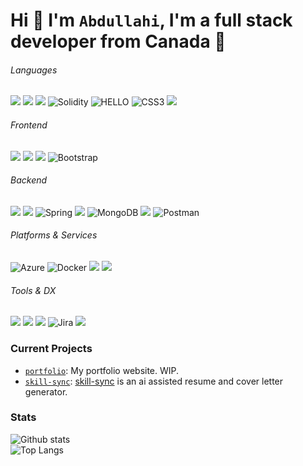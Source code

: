 <!--  

 <h1 align="center">Hi 👋, I'm Abdullahi</h1>
<h3 align="center">I am a junior full stack developer from Canada 🍁</h3>

- 🔭 I recently finished working on [a Crypto Data and Analytics Dashboard](https://github.com/a-hagi613/Projects/tree/main/1.%20The%20Crypto%20Sleuth)

- 🌱 I’m currently learning **Java** and **React**

- 👨‍💻 All of my projects are available at [https://github.com/a-hagi613/Projects](https://github.com/a-hagi613/Projects)

- 📫 How to reach me: **abduullahi.hagi98@gmail.com**
<br>

<h3 align="left">Languages and Tools:</h3>
<p align="left"><a href="https://www.java.com/en/" target="_blank" rel="noreferrer"> <img src="https://www.vectorlogo.zone/logos/java/java-ar21.svg" alt="java" width="12%" height="40"/> </a> <a href="https://spring.io/" target="_blank" rel="noreferrer"> <img src="https://www.vectorlogo.zone/logos/springio/springio-ar21.svg" alt="spring" width="12%" height="40"/> </a>  <a href="https://www.postgresql.org" target="_blank" rel="noreferrer"> <img src="https://raw.githubusercontent.com/devicons/devicon/master/icons/postgresql/postgresql-original-wordmark.svg" alt="postgresql" width="12%" height="40"/> </a> <a href="https://git-scm.com/" target="_blank" rel="noreferrer"> <img src="https://www.vectorlogo.zone/logos/git-scm/git-scm-icon.svg" alt="git" width="12%" height="40"/> </a>  <a href="https://nodejs.org" target="_blank" rel="noreferrer"> <img src="https://raw.githubusercontent.com/devicons/devicon/master/icons/nodejs/nodejs-original-wordmark.svg" alt="nodejs" width="12%" height="40"/> </a> <a href="https://reactjs.org/" target="_blank" rel="noreferrer"> <img src="https://www.vectorlogo.zone/logos/reactjs/reactjs-ar21.svg" alt="react" width="12%" height="40"/> </a> <a href="https://tailwindcss.com/" target="_blank" rel="noreferrer"> <img src="https://www.vectorlogo.zone/logos/tailwindcss/tailwindcss-ar21.svg" alt="tailwind" width="12%" height="40"/> </a> <a href="https://developer.mozilla.org/en-US/docs/Web/JavaScript" target="_blank" rel="noreferrer"> <img src="https://raw.githubusercontent.com/devicons/devicon/master/icons/javascript/javascript-original.svg" alt="javascript" width="12%" height="40"/> </a>
</p>
<!--   </div> -->
 <!--  
 <br> 
 
<p><img align="left" src="https://github-readme-stats.vercel.app/api/top-langs?username=a-hagi613&show_icons=true&locale=en&layout=compact" alt="a-hagi613" />

&nbsp;<img align="center" src="https://github-readme-stats.vercel.app/api?username=a-hagi613&show_icons=true&locale=en" alt="a-hagi613" /></p>

-->



# Hi 👋 I'm `Abdullahi`, I'm a full stack developer from Canada 🍁


###### Languages

![](https://img.shields.io/badge/TypeScript-007ACC?style=for-the-badge&logo=typescript&logoColor=white)
![](https://img.shields.io/badge/JavaScript-F7DF1E?style=for-the-badge&logo=javascript&logoColor=black)
![](https://img.shields.io/badge/Java-ED8B00?style=for-the-badge&logo=java&logoColor=white)
![Solidity](https://img.shields.io/badge/Solidity-%23363636.svg?style=for-the-badge&logo=solidity&logoColor=white)
![HELLO](https://img.shields.io/badge/HTML5-E34F26?style=for-the-badge&logo=html5&logoColor=white)
![CSS3](https://img.shields.io/badge/css3-%231572B6.svg?style=for-the-badge&logo=css3&logoColor=white)
![](https://img.shields.io/badge/Markdown-000000?style=for-the-badge&logo=markdown&logoColor=white)

###### Frontend
![](https://img.shields.io/badge/React-20232A?style=for-the-badge&logo=react&logoColor=61DAFB)
![](https://img.shields.io/badge/next.js-000000?style=for-the-badge&logo=nextdotjs&logoColor=white)
![](https://img.shields.io/badge/Tailwind_CSS-38B2AC?style=for-the-badge&logo=tailwind-css&logoColor=white) 
![Bootstrap](https://img.shields.io/badge/bootstrap-%238511FA.svg?style=for-the-badge&logo=bootstrap&logoColor=white)

###### Backend
![](https://img.shields.io/badge/Node.js-43853D?style=for-the-badge&logo=node.js&logoColor=white)
![](https://img.shields.io/badge/Express.js-000000?style=for-the-badge&logo=express&logoColor=white)
![Spring](https://img.shields.io/badge/spring-%236DB33F.svg?style=for-the-badge&logo=spring&logoColor=white)
![](https://img.shields.io/badge/PostgreSQL-316192?style=for-the-badge&logo=postgresql&logoColor=white)
![MongoDB](https://img.shields.io/badge/MongoDB-%234ea94b.svg?style=for-the-badge&logo=mongodb&logoColor=white)
![](https://img.shields.io/badge/Prisma-3982CE?style=for-the-badge&logo=Prisma&logoColor=white)
![Postman](https://img.shields.io/badge/Postman-FF6C37?style=for-the-badge&logo=postman&logoColor=white)


###### Platforms & Services
![Azure](https://img.shields.io/badge/azure-%230072C6.svg?style=for-the-badge&logo=microsoftazure&logoColor=white)
![Docker](https://img.shields.io/badge/docker-%230db7ed.svg?style=for-the-badge&logo=docker&logoColor=white)
![](https://img.shields.io/badge/Vercel-000000?style=for-the-badge&logo=vercel&logoColor=white)
![](https://img.shields.io/badge/Stripe-626CD9?style=for-the-badge&logo=Stripe&logoColor=white)

###### Tools & DX
![](https://img.shields.io/badge/Visual_Studio_Code-0078D4?style=for-the-badge&logo=visual%20studio%20code&logoColor=white)
![](https://img.shields.io/badge/GIT-E44C30?style=for-the-badge&logo=git&logoColor=white)
![](https://img.shields.io/badge/powershell-5391FE?style=for-the-badge&logo=powershell&logoColor=white)
![Jira](https://img.shields.io/badge/jira-%230A0FFF.svg?style=for-the-badge&logo=jira&logoColor=white)
![](https://img.shields.io/badge/Notion-000000?style=for-the-badge&logo=notion&logoColor=white)



### Current Projects
- [`portfolio`](https://github.com/a-hagi613): My portfolio website. WIP.
- [`skill-sync`](https://github.com/a-hagi613/skill-sync): [skill-sync]([https://xkcd.social](https://skill-sync.vercel.app/)) is an ai assisted resume and cover letter generator.


### Stats
![Github stats](https://github-readme-stats.vercel.app/api?username=a-hagi613&show_icons=true&locale=en)
<br>
![Top Langs](https://github-readme-stats.vercel.app/api/top-langs?username=a-hagi613&show_icons=true&locale=en&layout=compact)
